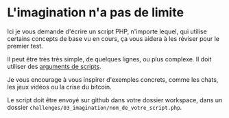 # L'imagination n'a pas de limite

Ici je vous demande d'écrire un script PHP, n'importe lequel, qui utilise certains concepts de base vu en cours, ça vous aidera à les réviser pour le premier test.

Il peut être très très simple, de quelques lignes, ou plus complexe. Il doit utiliser des [arguments de scripts](../../cours/09_arguments_de_script.php).

Je vous encourage à vous inspirer d'exemples concrets, comme les chats, les jeux vidéos ou la crise du bitcoin.

Le script doit être envoyé sur github dans votre dossier workspace, dans un dossier `challenges/03_imagination/nom_de_votre_script.php`.
